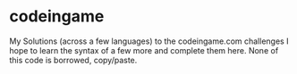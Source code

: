 # codeingame
My Solutions (across a few languages) to the codeingame.com challenges
I hope to learn the syntax of a few more and complete them here. None of this code is borrowed, copy/paste.
